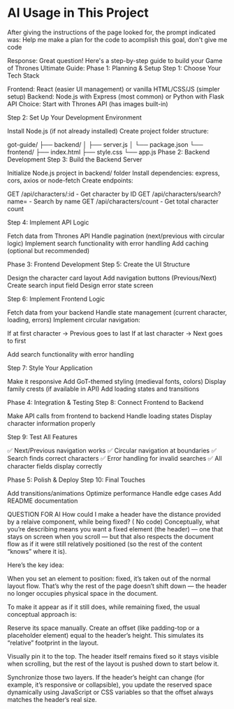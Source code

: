 # AI Usage in This Project

After giving the instructions of the page looked for, the prompt indicated was:
Help me make a plan for the code to acomplish this goal, don't give me code

Response:
Great question! Here's a step-by-step guide to build your Game of Thrones Ultimate Guide:
Phase 1: Planning & Setup
Step 1: Choose Your Tech Stack

Frontend: React (easier UI management) or vanilla HTML/CSS/JS (simpler setup)
Backend: Node.js with Express (most common) or Python with Flask
API Choice: Start with Thrones API (has images built-in)

Step 2: Set Up Your Development Environment

Install Node.js (if not already installed)
Create project folder structure:

   got-guide/
   ├── backend/
   │   ├── server.js
   │   └── package.json
   └── frontend/
       ├── index.html
       ├── style.css
       └── app.js
Phase 2: Backend Development
Step 3: Build the Backend Server

Initialize Node.js project in backend/ folder
Install dependencies: express, cors, axios or node-fetch
Create endpoints:

GET /api/characters/:id - Get character by ID
GET /api/characters/search?name= - Search by name
GET /api/characters/count - Get total character count



Step 4: Implement API Logic

Fetch data from Thrones API
Handle pagination (next/previous with circular logic)
Implement search functionality with error handling
Add caching (optional but recommended)

Phase 3: Frontend Development
Step 5: Create the UI Structure

Design the character card layout
Add navigation buttons (Previous/Next)
Create search input field
Design error state screen

Step 6: Implement Frontend Logic

Fetch data from your backend
Handle state management (current character, loading, errors)
Implement circular navigation:

If at first character → Previous goes to last
If at last character → Next goes to first


Add search functionality with error handling

Step 7: Style Your Application

Make it responsive
Add GoT-themed styling (medieval fonts, colors)
Display family crests (if available in API)
Add loading states and transitions

Phase 4: Integration & Testing
Step 8: Connect Frontend to Backend

Make API calls from frontend to backend
Handle loading states
Display character information properly

Step 9: Test All Features

✅ Next/Previous navigation works
✅ Circular navigation at boundaries
✅ Search finds correct characters
✅ Error handling for invalid searches
✅ All character fields display correctly

Phase 5: Polish & Deploy
Step 10: Final Touches

Add transitions/animations
Optimize performance
Handle edge cases
Add README documentation


QUESTION FOR AI
How could I make a header have the distance provided by a relaive component, while being fixed? ( No code)
Conceptually, what you’re describing means you want a fixed element (the header) — one that stays on screen when you scroll — but that also respects the document flow as if it were still relatively positioned (so the rest of the content “knows” where it is).

Here’s the key idea:

When you set an element to position: fixed, it’s taken out of the normal layout flow. That’s why the rest of the page doesn’t shift down — the header no longer occupies physical space in the document.

To make it appear as if it still does, while remaining fixed, the usual conceptual approach is:

Reserve its space manually.
Create an offset (like padding-top or a placeholder element) equal to the header’s height. This simulates its “relative” footprint in the layout.

Visually pin it to the top.
The header itself remains fixed so it stays visible when scrolling, but the rest of the layout is pushed down to start below it.

Synchronize those two layers.
If the header’s height can change (for example, it’s responsive or collapsible), you update the reserved space dynamically using JavaScript or CSS variables so that the offset always matches the header’s real size.